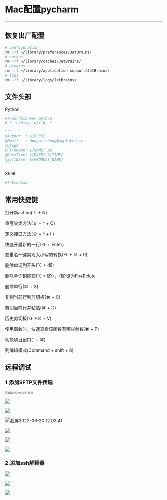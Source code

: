 # Mac配置pycharm

------

## 恢复出厂配置

```bash
# configuration
rm -rf ~/library/preferences/JetBrains/
# caches
rm -rf ~/library/caches/JetBrains/
# plugins
rm -rf ~/library/application support/JetBrains/
# logs
rm -rf ~/library/logs/JetBrains/
```

## 文件头部

Python

```python
#!/usr/bin/env python
#-*- coding: utf-8 -*-

"""
@Author  : ${USER}
@Email   : dongqi.zheng@mxplayer.in
@Usage   :
@FileName: ${NAME}.py
@DateTime: ${DATE} ${TIME}
@SoftWare: ${PRODUCT_NAME}
"""
```

Shell

```bash
#!/bin/bash
```

## 常用快捷键

打开新action(⌥ + N)

重写父类方法(⇧ + ^ + O)

定义接口方法(⇧ + ^ + I )

快速开启新的一行(⇧ + Enter)

变量名一键实现大小写的转换(⇧ + ⌘ + U)

删除单词到开头(⌥ + ⌫)

删除单词到尾部(⌥ + ⌦) ,（⌦键为Fn+Delete

删除单行(⌘ + X)

复制当前行到剪切板(⌘ + C)

剪切当前行并粘贴(⌘ + D)

历史剪切板(⇧ +⌘ + V)

使用函数时，快速查看该函数有哪些参数(⌘ + P)

切换项目窗口(` + ⌘)

列编辑模式(Command + shift + 8)

## 远程调试

### 1.添加SFTP文件传输

<img src="./pic/16-01.png" alt="截屏2022-06-20 11.53.15" style="zoom:50%;" />

![](./pic/16-02.png)

![](./pic/16-03.png)

![截屏2022-06-20 12.03.41](./pic/16-04.png)

![](./pic/16-05.png)

![](./pic/16-06.png)

![](./pic/16-07.png)

### 2.添加ssh解释器

![](./pic/16-08.png)

![](./pic/16-09.png)

![](./pic/16-10.png)
